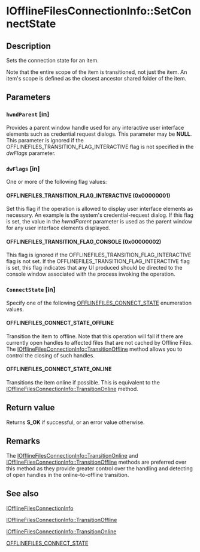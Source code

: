 # IOfflineFilesConnectionInfo::SetConnectState

## Description

Sets the connection state for an item.

Note that the entire scope of the item is transitioned, not just the item. An item's scope is defined as the closest ancestor shared folder of the item.

## Parameters

### `hwndParent` [in]

Provides a parent window handle used for any interactive user interface elements such as credential request dialogs. This parameter may be **NULL**. This parameter is ignored if the OFFLINEFILES_TRANSITION_FLAG_INTERACTIVE flag is not specified in the *dwFlags* parameter.

### `dwFlags` [in]

One or more of the following flag values:

#### OFFLINEFILES_TRANSITION_FLAG_INTERACTIVE (0x00000001)

Set this flag if the operation is allowed to display user interface elements as necessary. An example is the system's credential-request dialog. If this flag is set, the value in the *hwndParent* parameter is used as the parent window for any user interface elements displayed.

#### OFFLINEFILES_TRANSITION_FLAG_CONSOLE (0x00000002)

This flag is ignored if the OFFLINEFILES_TRANSITION_FLAG_INTERACTIVE flag is not set. If the OFFLINEFILES_TRANSITION_FLAG_INTERACTIVE flag is set, this flag indicates that any UI produced should be directed to the console window associated with the process invoking the operation.

### `ConnectState` [in]

Specify one of the following [OFFLINEFILES_CONNECT_STATE](https://learn.microsoft.com/windows/desktop/api/cscobj/ne-cscobj-offlinefiles_connect_state) enumeration values.

#### OFFLINEFILES_CONNECT_STATE_OFFLINE

Transition the item to offline. Note that this operation will fail if there are currently open handles to affected files that are not cached by Offline Files. The [IOfflineFilesConnectionInfo::TransitionOffline](https://learn.microsoft.com/previous-versions/windows/desktop/api/cscobj/nf-cscobj-iofflinefilesconnectioninfo-transitionoffline) method allows you to control the closing of such handles.

#### OFFLINEFILES_CONNECT_STATE_ONLINE

Transitions the item online if possible. This is equivalent to the [IOfflineFilesConnectionInfo::TransitionOnline](https://learn.microsoft.com/previous-versions/windows/desktop/api/cscobj/nf-cscobj-iofflinefilesconnectioninfo-transitiononline) method.

## Return value

Returns **S_OK** if successful, or an error value otherwise.

## Remarks

The [IOfflineFilesConnectionInfo::TransitionOnline](https://learn.microsoft.com/previous-versions/windows/desktop/api/cscobj/nf-cscobj-iofflinefilesconnectioninfo-transitiononline) and [IOfflineFilesConnectionInfo::TransitionOffline](https://learn.microsoft.com/previous-versions/windows/desktop/api/cscobj/nf-cscobj-iofflinefilesconnectioninfo-transitionoffline) methods are preferred over this method as they provide greater control over the handling and detecting of open handles in the online-to-offline transition.

## See also

[IOfflineFilesConnectionInfo](https://learn.microsoft.com/previous-versions/windows/desktop/api/cscobj/nn-cscobj-iofflinefilesconnectioninfo)

[IOfflineFilesConnectionInfo::TransitionOffline](https://learn.microsoft.com/previous-versions/windows/desktop/api/cscobj/nf-cscobj-iofflinefilesconnectioninfo-transitionoffline)

[IOfflineFilesConnectionInfo::TransitionOnline](https://learn.microsoft.com/previous-versions/windows/desktop/api/cscobj/nf-cscobj-iofflinefilesconnectioninfo-transitiononline)

[OFFLINEFILES_CONNECT_STATE](https://learn.microsoft.com/windows/desktop/api/cscobj/ne-cscobj-offlinefiles_connect_state)